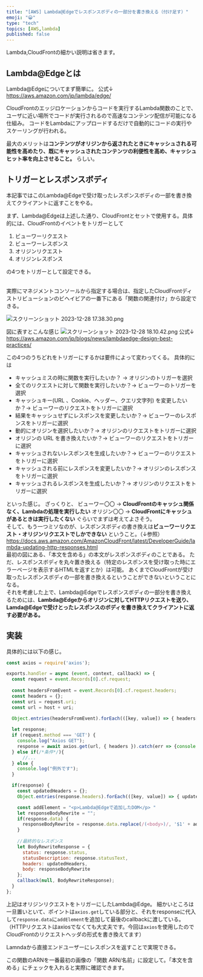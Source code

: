 ```yaml
---
title: "[AWS] Lambda@Edgeでレスポンスボディの一部分を書き換える（付け足す）"
emoji: "😀"
type: "tech"
topics: [AWS,lambda]
published: false
---
```

Lambda,CloudFrontの細かい説明は省きます。

## Lambda@Edgeとは
Lambda\@Edgeについてまず簡単に。
公式↓
https://aws.amazon.com/jp/lambda/edge/

CloudFrontのエッジロケーションからコードを実行するLambda関数のことで、
ユーザに近い場所でコードが実行されるので高速なコンテンツ配信が可能になる仕組み。
コードをLambdaにアップロードするだけで自動的にコードの実行やスケーリングが行われる。

最大のメリットは**コンテンツがオリジンから返されたときにキャッシュされる可能性を高めたり、既にキャッシュされたコンテンツの利便性を高め、キャッシュヒット率を向上させること。**
らしい。

## トリガーとレスポンスボディ

本記事ではこのLambda@Edgeで受け取ったレスポンスボディの一部を書き換えてクライアントに返すことをやる。
<br>

まず、Lambda@Edgeは上述した通り、CloudFrontとセットで使用する。具体的には、CloudFrontのイベントをトリガーとして
1. ビューワーリクエスト
2. ビューワーレスポンス
3. オリジンリクエスト
4. オリジンレスポンス

の4つをトリガーとして設定できる。

<br>
実際にマネジメントコンソールから指定する場合は、指定したCloudFrontディストリビューションのビヘイビアの一番下にある「関数の関連付け」から設定できる。

![スクリーンショット 2023-12-28 17.38.30.png](https://qiita-image-store.s3.ap-northeast-1.amazonaws.com/0/3655825/0a754d48-d8bb-0a82-f9d0-e09b1bbef3dd.png)

図に表すとこんな感じ
![スクリーンショット 2023-12-28 18.10.42.png](https://qiita-image-store.s3.ap-northeast-1.amazonaws.com/0/3655825/2eb1076a-2e51-b172-59a1-22f9e91e8f56.png)
公式↓
https://aws.amazon.com/jp/blogs/news/lambdaedge-design-best-practices/

この4つのうちどれをトリガーにするかは要件によって変わってくる。
具体的には
- キャッシュミスの時に関数を実行したいか？ → オリジンのトリガーを選択
- 全てのリクエストに対して関数を実行したいか？→ ビューワーのトリガーを選択
- キャッシュキー(URL 、Cookie、ヘッダー、クエリ文字列) を変更したいか？→ ビューワーのリクエストをトリガーに選択
- 結果をキャッシュせずにレスポンスを変更したいか？→ ビューワーのレスポンスをトリガーに選択
- 動的にオリジンを選択したいか？→ オリジンのリクエストをトリガーに選択
- オリジンの URL を書き換えたいか？→ ビューワーのリクエストをトリガーに選択
- キャッシュされないレスポンスを生成したいか？→ ビューワーのリクエストをトリガーに選択
- キャッシュされる前にレスポンスを変更したいか？→ オリジンのレスポンスをトリガーに選択
- キャッシュされるレスポンスを生成したいか？→ オリジンのリクエストをトリガーに選択

といった感じ。
ざっくりと、
ビューワー〇〇 → **CloudFrontのキャッシュ関係なく、Lambdaの処理を実行したい**
オリジン〇〇 → **CloudFrontにキャッシュがあるときは実行したくない**
ぐらいでまずは考えてよさそう。
<br>
そして、もう一つミソなのが、レスポンスボディの書き換えは**ビューワーリクエスト・オリジンリクエストでしかできない**
ということ。（↓参照）
https://docs.aws.amazon.com/AmazonCloudFront/latest/DeveloperGuide/lambda-updating-http-responses.html
<br>
最初の図にある、「本文を含める」の本文がレスポンスボディのことである。
ただ、レスポンスボディを丸々置き換える（特定のレスポンスを受け取った時にエラーページを表示するHTMLを返すとか）は可能。
あくまでCloudFrontが受け取ったレスポンスボディの一部を書き換えるということができないということになる。
<br>
それを考慮した上で、Lambda@Edgeでレスポンスボディの一部分を書き換えるためには、**Lambda@Edgeからオリジンに対してHTTPリクエストを送り、Lamda@Edgeで受けとったレスポンスのボディを書き換えてクライアントに返す必要がある。**
<br>

## 実装
具体的には以下の感じ。

```node.js
const axios = require('axios');

exports.handler = async (event, context, callback) => {
  const request = event.Records[0].cf.request;
  
  const headersFromEvent = event.Records[0].cf.request.headers;
  const headers = {};
  const uri = request.uri;
  const url = host + uri;

  Object.entries(headersFromEvent).forEach(([key, value]) => { headers[key] = value[0].value; });
  
  let response;
  if (request.method === 'GET') {
    console.log("Axios GET");
    response = await axios.get(url, { headers }).catch(err => {console.log(err)});
  } else if(/*条件*/){
      //...
  } else {
    console.log("例外です");
  }

  if(response) {
    const updatedHeaders = {};
    Object.entries(response.headers).forEach(([key, value]) => { updatedHeaders[key] = [{ key: key, value: value }]; });

    const addElement = "<p>Lambda@Edgeで追加したDOM</p> "
    let responseBodyRewrite = "";
    if(response.data) {
      responseBodyRewrite = response.data.replace(/(<body>)/, '$1' + addElement); 
    }
    
    //最終的なレスポンス
    let BodyRewriteResponse = {
      status: response.status,
      statusDescription: response.statusText,
      headers: updatedHeaders,
      body: responseBodyRewrite
    };
    callback(null, BodyRewriteResponse); 
  }
};
```

上記はオリジンリクエストをトリガーにしたLambda@Edge。
細かいところは一旦置いといて、ポイントは`axios.get`している部分と、それをresponseに代入して``response.data``に`addElement`を追加して最後のcallbackに渡している。
（HTTPリクエストはaxiosでなくても大丈夫です。今回は`axios`を使用したのでCloudFrontのリクエストヘッダの形式を書き換えてます）

Lamndaから直接エンドユーザーにレスポンスを返すことで実現できる。


この関数のARNを一番最初の画像の「関数 ARN/名前」に設定して。「本文を含める」にチェックを入れると実際に確認できます。


